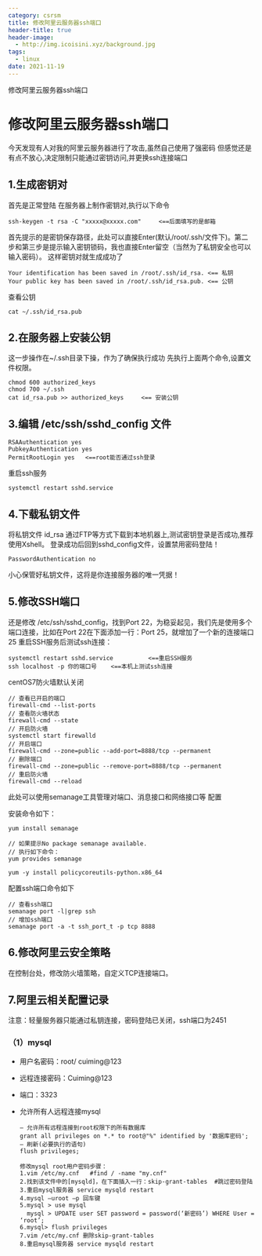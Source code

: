 ```yaml
---
category: csrsm
title: 修改阿里云服务器ssh端口
header-title: true
header-image:
  - http://img.icoisini.xyz/background.jpg
tags:
  - linux
date: 2021-11-19
---
```


修改阿里云服务器ssh端口

<!-- more -->

# 修改阿里云服务器ssh端口

今天发现有人对我的阿里云服务器进行了攻击,虽然自己使用了强密码 但感觉还是有点不放心,决定限制只能通过密钥访问,并更换ssh连接端口 

## 1.生成密钥对

首先是正常登陆 在服务器上制作密钥对,执行以下命令 

```
ssh-keygen -t rsa -C "xxxxx@xxxxx.com"     <==后面填写的是邮箱
```

首先提示的是密钥保存路径，此处可以直接Enter(默认/root/.ssh/文件下)。第二步和第三步是提示输入密钥锁码，我也直接Enter留空（当然为了私钥安全也可以输入密码）。
这样密钥对就生成成功了

```查看公钥
Your identification has been saved in /root/.ssh/id_rsa. <== 私钥
Your public key has been saved in /root/.ssh/id_rsa.pub. <== 公钥
```

查看公钥 

```
cat ~/.ssh/id_rsa.pub
```

## 2.在服务器上安装公钥

这一步操作在~/.ssh目录下操，作为了确保执行成功 先执行上面两个命令,设置文件权限。

```
chmod 600 authorized_keys
chmod 700 ~/.ssh
cat id_rsa.pub >> authorized_keys     <== 安装公钥
```

## 3.编辑 /etc/ssh/sshd_config 文件

```
RSAAuthentication yes
PubkeyAuthentication yes
PermitRootLogin yes   <==root能否通过ssh登录
```

重启ssh服务

```
systemctl restart sshd.service
```

## 4.下载私钥文件

将私钥文件 id_rsa 通过FTP等方式下载到本地机器上,测试密钥登录是否成功,推荐使用Xshell。 登录成功后回到sshd_config文件，设置禁用密码登陆！ 

```
PasswordAuthentication no
```

小心保管好私钥文件，这将是你连接服务器的唯一凭据！ 

## 5.修改SSH端口

还是修改 /etc/ssh/sshd_config，找到Port 22，为稳妥起见，我们先是使用多个端口连接，比如在Port 22在下面添加一行：Port 25，就增加了一个新的连接端口25 重启SSH服务后测试ssh连接： 

```
systemctl restart sshd.service          <==重启SSH服务
ssh localhost -p 你的端口号    <==本机上测试ssh连接
```

centOS7防火墙默认关闭

```
// 查看已开启的端口
firewall-cmd --list-ports
// 查看防火墙状态
firewall-cmd --state
// 开启防火墙
systemctl start firewalld
// 开启端口
firewall-cmd --zone=public --add-port=8888/tcp --permanent
// 删除端口
firewall-cmd --zone=public --remove-port=8888/tcp --permanent
// 重启防火墙
firewall-cmd --reload
```

此处可以使用semanage工具管理对端口、消息接口和网络接口等 配置

安装命令如下： 

```
yum install semanage

// 如果提示No package semanage available.
// 执行如下命令：
yum provides semanage 

yum -y install policycoreutils-python.x86_64
```

配置ssh端口命令如下

```
// 查看ssh端口
semanage port -l|grep ssh
// 增加ssh端口
semanage port -a -t ssh_port_t -p tcp 8888
```



## 6.修改阿里云安全策略

在控制台处，修改防火墙策略，自定义TCP连接端口。

## 7.阿里云相关配置记录

注意：轻量服务器只能通过私钥连接，密码登陆已关闭，ssh端口为2451

### （1）mysql

- 用户名密码：root/ cuiming@123

- 远程连接密码：Cuiming@123

- 端口：3323

- 允许所有人远程连接mysql

  ```
  – 允许所有远程连接到root权限下的所有数据库
  grant all privileges on *.* to root@"%" identified by '数据库密码';
  – 刷新(必要执行的语句)
  flush privileges;
  ```

  ```
  修改mysql root用户密码步骤：
  1.vim /etc/my.cnf   #find / -name "my.cnf"
  2.找到该文件中的[mysqld]，在下面插入一行：skip-grant-tables  #跳过密码登陆
  3.重启mysql服务器 service mysqld restart
  4.mysql –uroot –p 回车键
  5.mysql > use mysql  
    mysql > UPDATE user SET password = password(‘新密码’) WHERE User = ‘root’;
  6.mysql> flush privileges
  7.vim /etc/my.cnf 删除skip-grant-tables
  8.重启mysql服务器 service mysqld restart
  ```

  
